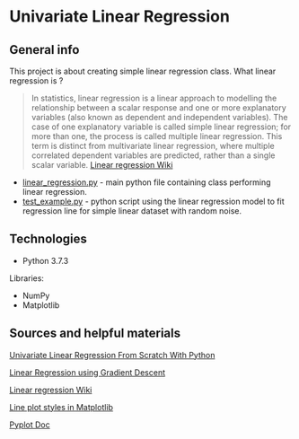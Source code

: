 # Univariate Linear Regression
## General info
This project is about creating simple linear regression class. What linear regression is ?

>In statistics, linear regression is a linear approach to modelling the relationship between a scalar response and one or more explanatory variables (also known as dependent and independent variables). The case of one explanatory variable is called simple linear regression; for more than one, the process is called multiple linear regression. This term is distinct from multivariate linear regression, where multiple correlated dependent variables are predicted, rather than a single scalar variable.
[Linear regression Wiki](https://en.wikipedia.org/wiki/Linear_regression)

* [linear_regression.py](https://github.com/SSketcher/Python---Machine_Learning/blob/master/Linear--Regression/linear_regression.py) - main python file containing class performing linear regression.
* [test_example.py](https://github.com/SSketcher/Python---Machine_Learning/blob/master/Linear--Regression/test_example.py) - python script using the linear regression model to fit regression line for simple linear dataset with random noise.

## Technologies
* Python 3.7.3

Libraries:
* NumPy
* Matplotlib

## Sources and helpful materials
[Univariate Linear Regression From Scratch With Python](https://satishgunjal.com/univariate_lr/)

[Linear Regression using Gradient Descent](https://towardsdatascience.com/linear-regression-using-gradient-descent-97a6c8700931)

[Linear regression Wiki](https://en.wikipedia.org/wiki/Linear_regression)

[Line plot styles in Matplotlib](https://www.pythoninformer.com/python-libraries/matplotlib/line-plots/)

[Pyplot Doc](https://matplotlib.org/tutorials/introductory/pyplot.html)
